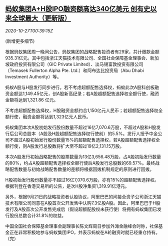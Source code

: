 <!--1603760117000-->
[蚂蚁集团A+H股IPO融资额高达340亿美元 创有史以来全球最大（更新版）](https://cn.reuters.com/article/ant-ipo-update-1026-mon-idCNKBS27C016)
------

<div><i>2020-10-27T00:39:15Z</i></div><p>(新增更多细节)</p><p>根据蚂蚁集团周一晚间公告，蚂蚁集团的战略配售投资者有29家，共计缴款金额935.31亿元。其中包括浙江天猫技术有限公司、全国社会保障基金理事会、新加坡政府投资有限公司（GIC Private Limited）、淡马锡富敦投资有限公司（Temasek Fullerton Alpha Pte. Ltd.）和阿布达比投资局（Abu Dhabi Investment Authority）等。</p><p>蚂蚁A股与H股发行同步进行。若不考虑超额配售选择权，蚂蚁此次A股科创板融资金额达1,149.45亿元，创A股新高纪录；若A股超额配售选择权全额行使，融资金额将达到1,321.86 亿元。</p><p>不考虑超额配售选择权，H股融资金额约合1,150亿元人民币；若超额配售选择权全额行使，融资金额将达到1,323亿元人民币。</p><p>蚂蚁集团本次A股初始发行股份数量不超过16亿7,070.6万股，不超过A股和H股发行后公司总股本（A股及H股超额配售选择权行使前）的5.5%。发行人授予中金公司不超过A股初始发行股份数量15%的超额配售选择权，若A股超额配售选择权全额行使，则A股发行总股数将扩大至不超过19亿2,131.15万股。</p><p>本次A股发行初始战略配售的股票数量为13亿3,656.48万股，占A股初始发行数量的80%，约占A股超额配售选择权全额行使后A股发行总股数的69.57%。最终战略配售数量与初始战略配售数量的差额将根据回拨机制规定的原则进行回拨。</p><p>H股初始发行股份数量亦不超过16亿7,070.6万股，亦有15%的超额配售选择权。根据刊登在香港交易所的公告，是次H股净集资1,319.91亿港元。</p><p>另外，根据9月21日的战略投资者认股协议，阿里巴巴的间接全资子公司浙江天猫技术有限公司同意在A股首次公开发售中认购7.3亿股A股。因此，阿里巴巴于H股发行及A股首次公开发售完成后（假设超额配股权未获行使）将拥有蚂蚁集团已发行股份总数合计31.8%的权益。</p><p>中国全国社会保障基金理事会副理事长陈文辉周日参加外滩金融峰会时称，社保基金正在非常积极地参与蚂蚁集团IPO，并表示蚂蚁在A轮融资时就已经重仓持有。（完）</p>
